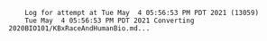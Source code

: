         Log for attempt at Tue May  4 05:56:53 PM PDT 2021 (13059)
        Tue May  4 05:56:53 PM PDT 2021 Converting 2020BIO101/KBxRaceAndHumanBio.md...

